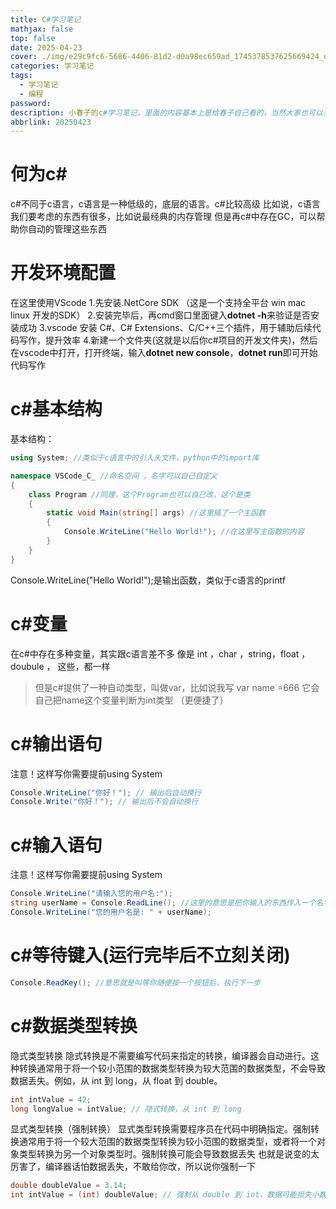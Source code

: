 ```yaml
---
title: C#学习笔记
mathjax: false
top: false
date: 2025-04-23 
cover: ./img/e29c9fc6-5686-4406-81d2-d0a98ec659ad_1745378537625669424_origin~tplv-a9rns2rl98-image-dark-watermark_compressed.png
categories: 学习笔记
tags:
  - 学习笔记
  - 编程
password:
description: 小春子的c#学习笔记，里面的内容基本上是给春子自己看的，当然大家也可以当作复习教程看
abbrlink: 20250423
---
```



# 何为c#
c#不同于c语言，c语言是一种低级的，底层的语言。c#比较高级
比如说，c语言我们要考虑的东西有很多，比如说最经典的内存管理
但是再c#中存在GC，可以帮助你自动的管理这些东西

# 开发环境配置

在这里使用VScode 
1.先安装.NetCore SDK （这是一个支持全平台 win mac linux 开发的SDK）
2.安装完毕后，再cmd窗口里面键入**dotnet -h**来验证是否安装成功
3.vscode 安装 C#、C# Extensions、C/C++三个插件，用于辅助后续代码写作，提升效率
4.新建一个文件夹(这就是以后你c#项目的开发文件夹)，然后在vscode中打开，打开终端，输入**dotnet new console**，**dotnet run**即可开始代码写作

# c#基本结构
基本结构：
``` c#
using System; //类似于c语言中的引入头文件，python中的import库

namespace VSCode_C_ //命名空间 ，名字可以自己自定义
{
    class Program //同理，这个Program也可以自己改，这个是类
    {
        static void Main(string[] args) //这里搞了一个主函数
        {
            Console.WriteLine("Hello World!"); //在这里写主函数的内容
        }
    }
}
```
Console.WriteLine("Hello World!");是输出函数，类似于c语言的printf

# c#变量
在c#中存在多种变量，其实跟c语言差不多
像是 int ，char ，string，float ，doubule ， 这些，都一样
>但是c#提供了一种自动类型，叫做var，比如说我写 var name =666 它会自己把name这个变量判断为int类型 （更便捷了）

# c#输出语句
注意！这样写你需要提前using System
```c#
Console.WriteLine("你好！"); // 输出后自动换行
Console.Write("你好！"); // 输出后不会自动换行
```

# c#输入语句
注意！这样写你需要提前using System
```c#
Console.WriteLine("请输入您的用户名:");
string userName = Console.ReadLine(); //这里的意思是把你输入的东西传入一个名字为userName 类型为string的变量里面去
Console.WriteLine("您的用户名是: " + userName);
```

# c#等待键入(运行完毕后不立刻关闭)

```c#
Console.ReadKey(); //意思就是叫等你随便按一个按钮后，执行下一步
```

# c#数据类型转换
隐式类型转换
隐式转换是不需要编写代码来指定的转换，编译器会自动进行。这种转换通常用于将一个较小范围的数据类型转换为较大范围的数据类型，不会导致数据丢失。例如，从 int 到 long，从 float 到 double。
```c#
int intValue = 42; 
long longValue = intValue; // 隐式转换，从 int 到 long
```
显式类型转换（强制转换）
显式类型转换需要程序员在代码中明确指定。强制转换通常用于将一个较大范围的数据类型转换为较小范围的数据类型，或者将一个对象类型转换为另一个对象类型时。强制转换可能会导致数据丢失
也就是说变的太厉害了，编译器话怕数据丢失，不敢给你改，所以说你强制一下
```c#
double doubleValue = 3.14;
int intValue = (int) doubleValue; // 强制从 double 到 int，数据可能损失小数部分
```











